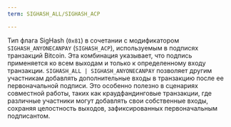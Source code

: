 ```yaml
---
term: SIGHASH_ALL/SIGHASH_ACP

---
```

Тип флага SigHash (`0x81`) в сочетании с модификатором `SIGHASH_ANYONECANPAY` (`SIGHASH_ACP`), используемым в подписях транзакций Bitcoin. Эта комбинация указывает, что подпись применяется ко всем выходам и только к определенному входу транзакции. `SIGHASH_ALL | SIGHASH_ANYONECANPAY` позволяет другим участникам добавлять дополнительные входы в транзакцию после ее первоначальной подписи. Это особенно полезно в сценариях совместной работы, таких как краудфандинговые транзакции, где различные участники могут добавлять свои собственные входы, сохраняя целостность выходов, зафиксированных первоначальным подписантом.